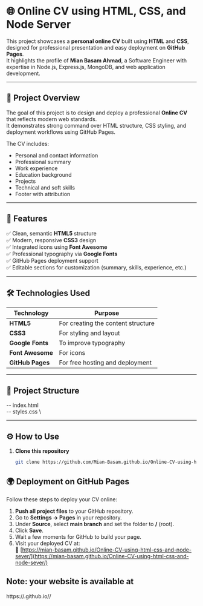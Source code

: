 # 🌐 Online CV using HTML, CSS, and Node Server

This project showcases a **personal online CV** built using **HTML** and **CSS**, designed for professional presentation and easy deployment on **GitHub Pages**.  
It highlights the profile of **Mian Basam Ahmad**, a Software Engineer with expertise in Node.js, Express.js, MongoDB, and web application development.

---

## 🚀 Project Overview

The goal of this project is to design and deploy a professional **Online CV** that reflects modern web standards.  
It demonstrates strong command over HTML structure, CSS styling, and deployment workflows using GitHub Pages.

The CV includes:
- Personal and contact information  
- Professional summary  
- Work experience  
- Education background  
- Projects  
- Technical and soft skills  
- Footer with attribution  

---

## 🧩 Features

✅ Clean, semantic **HTML5** structure  
✅ Modern, responsive **CSS3** design  
✅ Integrated icons using **Font Awesome**  
✅ Professional typography via **Google Fonts**  
✅ GitHub Pages deployment support  
✅ Editable sections for customization (summary, skills, experience, etc.)  

---

## 🛠️ Technologies Used

| Technology | Purpose |
|-------------|----------|
| **HTML5** | For creating the content structure |
| **CSS3** | For styling and layout |
| **Google Fonts** | To improve typography |
| **Font Awesome** | For icons |
| **GitHub Pages** | For free hosting and deployment |

---

## 📁 Project Structure
-- index.html \
-- styles.css \


---

## ⚙️ How to Use

1. **Clone this repository**
   ```bash
   git clone https://github.com/Mian-Basam.github.io/Online-CV-using-html-css-and-node-sever.git

## 🌍 Deployment on GitHub Pages

Follow these steps to deploy your CV online:

1. **Push all project files** to your GitHub repository.  
2. Go to **Settings → Pages** in your repository.  
3. Under **Source**, select **main branch** and set the folder to **/** (root).  
4. Click **Save**.  
5. Wait a few moments for GitHub to build your page.  
6. Visit your deployed CV at:  
   🔗 [https://mian-basam.github.io/Online-CV-using-html-css-and-node-sever/](https://mian-basam.github.io/Online-CV-using-html-css-and-node-sever/)



## Note: your website is available at

https://<your-username>.github.io/<repository-name>/



